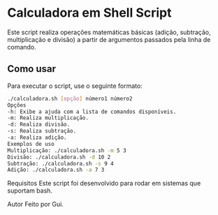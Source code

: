 # Calculadora em Shell Script

Este script realiza operações matemáticas básicas (adição, subtração, multiplicação e divisão) a partir de argumentos passados pela linha de comando.

## Como usar

Para executar o script, use o seguinte formato:

```bash
./calculadora.sh [opção] número1 número2
Opções
-h: Exibe a ajuda com a lista de comandos disponíveis.
-m: Realiza multiplicação.
-d: Realiza divisão.
-s: Realiza subtração.
-a: Realiza adição.
Exemplos de uso
Multiplicação: ./calculadora.sh -m 5 3
Divisão: ./calculadora.sh -d 10 2
Subtração: ./calculadora.sh -s 9 4
Adição: ./calculadora.sh -a 7 3
```
Requisitos
Este script foi desenvolvido para rodar em sistemas que suportam bash.

Autor
Feito por Gui.
